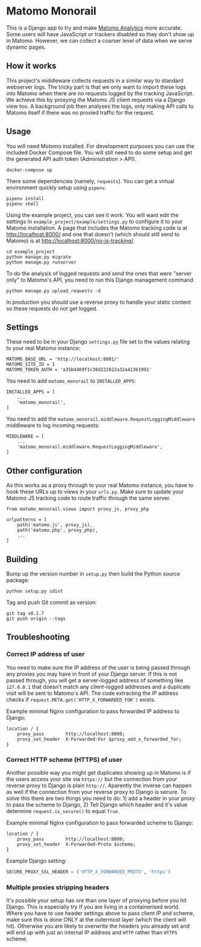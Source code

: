 # Matomo Monorail

This is a Django app to try and make [Matomo Analytics](https://matomo.org/) more accurate. Some users will have JavaScript or trackers disabled so they don't show up in Matomo. However, we can collect a coarser level of data when we serve dynamic pages.


## How it works

This project's middleware collects requests in a similar way to standard webserver logs. The tricky part is that we only want to import these logs into Matomo when there are no requests logged by the tracking JavaScript. We achieve this by proxying the Matomo JS client requests via a Django view too. A background job then analyses the logs, only making API calls to Matomo itself if there was no proxied traffic for the request.


## Usage

You will need Motomo installed. For development purposes you can use the included Docker Compose file. You will still need to do some setup and get the generated API auth token (Administration > API).

    docker-compose up

There some dependencies (namely, `requests`). You can get a virtual environment quickly setup using `pipenv`.

    pipenv install
    pipenv shell

Using the example project, you can see it work. You will want edit the settings in `example_project/example/settings.py` to configure it to your Matomo installation. A page that includes the Matomo tracking code is at [http://localhost:8000/](http://localhost:8000/) and one that doesn't (which should still send to Matomo) is at [http://localhost:8000/no-js-tracking/](http://localhost:8000/no-js-tracking/).

    cd example_project
    python manage.py migrate
    python manage.py runserver

To do the analysis of logged requests and send the ones that were "server only" to Matomo's API, you need to run this Django management command.

    python manage.py upload_requests -d

In production you should use a reverse proxy to handle your static content so these requests do not get logged.


## Settings

These need to be in your Django `settings.py` file set to the values relating to your real Matomo instance:

    MATOMO_BASE_URL = 'http://localhost:8001/'
    MATOMO_SITE_ID = 1
    MATOMO_TOKEN_AUTH = 'a35b4469f1c38d222822a32a413b1991'

You need to add `matomo_monorail` to `INSTALLED_APPS`:

    INSTALLED_APPS = [
        ...
        'matomo_monorail',
    ]

You need to add the `matomo_monorail.middleware.RequestLoggingMiddleware` middleware to log incoming requests:

    MIDDLEWARE = [
        ...
        'matomo_monorail.middleware.RequestLoggingMiddleware',
    ]


## Other configuration

As this works as a proxy through to your real Matomo instance, you have to hook these URLs up to views in your `urls.py`. Make sure to update your Matomo JS tracking code to route traffic through the same server.

    from matomo_monorail.views import proxy_js, proxy_php

    urlpatterns = [
        path('matomo.js', proxy_js),
        path('matomo.php', proxy_php),
        ...
    ]


## Building

Bump up the version number in `setup.py` then build the Python source package:

    python setup.py sdist

Tag and push Git commit as version:

    git tag v0.1.7
    git push origin --tags


## Troubleshooting

### Correct IP address of user

You need to make sure the IP address of the user is being passed through any proxies you may have in front of your Django server. If this is not passed through, you will get a server-logged address of something like `127.0.0.1` that doesn't match any client-logged addresses and a duplicate visit will be sent to Matomo's API. The code extracting the IP address checks if `request.META.get('HTTP_X_FORWARDED_FOR')` exists.

Example minimal Nginx configuration to pass forwarded IP address to Django:

```
location / {
    proxy_pass        http://localhost:8000;
    proxy_set_header  X-Forwarded-For $proxy_add_x_forwarded_for;
}
```

### Correct HTTP scheme (HTTPS) of user

Another possible way you might get duplicates showing up in Matomo is if the users access your site via `https://` but the connection from your reverse proxy to Django is plain `http://`. Aparently the inverse can happen as well if the connection from your reverse proxy to Django is secure. To solve this there are two things you need to do: 1) add a header in your proxy to pass the scheme to Django, 2) Tell Django which header and it's value determine `request.is_secure()` to equal `True`.

Example minimal Nginx configuration to pass forwarded scheme to  Django:

```
location / {
    proxy_pass        http://localhost:8000;
    proxy_set_header  X-Forwarded-Proto $scheme;
}
```

Example Django setting:

``` python
SECURE_PROXY_SSL_HEADER = ('HTTP_X_FORWARDED_PROTO', 'https')
```

### Multiple proxies stripping headers

It's possible your setup has ore than one layer of proxying before you hit Django. This is especially try If you are living in a containerised world. Where you have to use header settings above to pass client IP and scheme, make sure this is done ONLY at the outermost layer (which the client will hit). Otherwise you are likely to overwrite the headers you already set and will end up with just an internal IP address and `HTTP` rather than `HTTPS` scheme.
